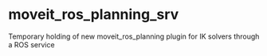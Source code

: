 moveit_ros_planning_srv
=======================

Temporary holding of new moveit_ros_planning plugin for IK solvers through a ROS service
